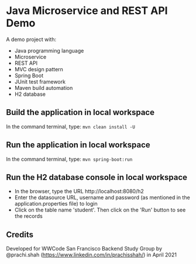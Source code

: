 # Java Microservice and REST API Demo

A demo project with:

- Java programming language
- Microservice
- REST API
- MVC design pattern
- Spring Boot
- JUnit test framework
- Maven build automation
- H2 database

## Build the application in local workspace

In the command terminal, type: ```mvn clean install -U```

## Run the application in local workspace

In the command terminal, type: ```mvn spring-boot:run```

## Run the H2 database console in local workspace

- In the browser, type the URL http://localhost:8080/h2
- Enter the datasource URL, username and password (as mentioned in the application.properties file)
  to login
- Click on the table name 'student'. Then click on the 'Run' button to see the records

## Credits

Developed for WWCode San Francisco Backend Study Group by
@prachi.shah (https://www.linkedin.com/in/prachisshah/) in April 2021
